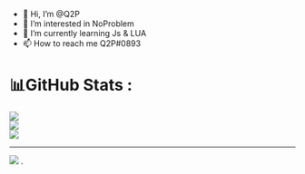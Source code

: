 - 👋 Hi, I’m @Q2P
- 👀 I’m interested in NoProblem
- 🌱 I’m currently learning Js & LUA
- 📫 How to reach me Q2P#0893


# 📊GitHub Stats :
![](https://github-readme-stats.vercel.app/api?username=Q2PRP&theme=radical&hide_border=false&include_all_commits=false&count_private=false)<br/>
![](https://github-readme-streak-stats.herokuapp.com/?user=Q2PRP&theme=radical&hide_border=false)<br/>
![](https://github-readme-stats.vercel.app/api/top-langs/?username=Q2PRP&theme=radical&hide_border=false&include_all_commits=false&count_private=false&layout=compact)

---
[![](https://visitcount.itsvg.in/api?id=Q2PRP&icon=0&color=0)](https://visitcount.itsvg.in)
.
